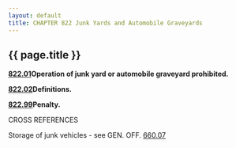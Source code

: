 ```yaml
---
layout: default 
title: CHAPTER 822 Junk Yards and Automobile Graveyards
---
```


{{ page.title }}
----------------

[**822.01**](39c8a276.html)**Operation of junk yard or automobile
graveyard prohibited.**

[**822.02**](39cb3a5f.html)**Definitions.**

[**822.99**](39d50eca.html)**Penalty.**

CROSS REFERENCES

Storage of junk vehicles - see GEN. OFF. [660.07](35a81684.html)
